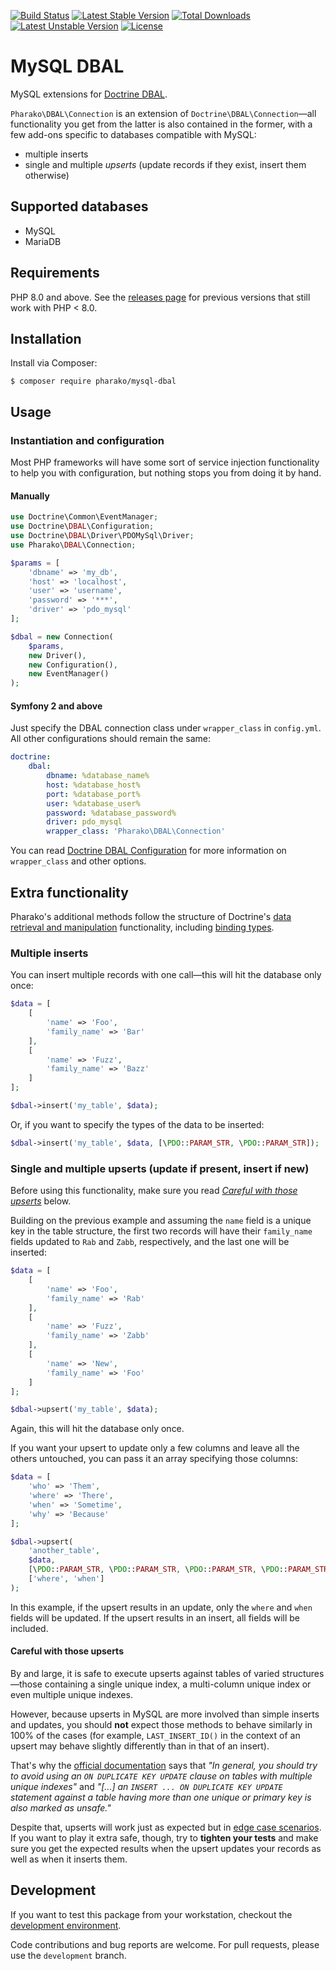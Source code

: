 [![Build Status](https://travis-ci.org/pharako/mysql-dbal.svg?branch=master)](https://travis-ci.org/pharako/mysql-dbal) [![Latest Stable Version](https://poser.pugx.org/pharako/mysql-dbal/v/stable)](https://packagist.org/packages/pharako/mysql-dbal) [![Total Downloads](https://poser.pugx.org/pharako/mysql-dbal/downloads)](https://packagist.org/packages/pharako/mysql-dbal) [![Latest Unstable Version](https://poser.pugx.org/pharako/mysql-dbal/v/unstable)](https://packagist.org/packages/pharako/mysql-dbal) [![License](https://poser.pugx.org/pharako/mysql-dbal/license)](https://packagist.org/packages/pharako/mysql-dbal)

# MySQL DBAL

MySQL extensions for [Doctrine DBAL](https://github.com/doctrine/dbal).

`Pharako\DBAL\Connection` is an extension of `Doctrine\DBAL\Connection`—all functionality you get from the latter is also contained in the former, with a few add-ons specific to databases compatible with MySQL:

* multiple inserts
* single and multiple _upserts_ (update records if they exist, insert them otherwise)

## Supported databases

* MySQL
* MariaDB

## Requirements

PHP 8.0 and above. See the [releases page](https://github.com/pharako/mysql-dbal/releases) for previous versions that still work with PHP < 8.0.

## Installation

Install via Composer:

```SHELL
$ composer require pharako/mysql-dbal
```

## Usage

### Instantiation and configuration

Most PHP frameworks will have some sort of service injection functionality to help you with configuration, but nothing stops you from doing it by hand.

#### Manually

```PHP
use Doctrine\Common\EventManager;
use Doctrine\DBAL\Configuration;
use Doctrine\DBAL\Driver\PDOMySql\Driver;
use Pharako\DBAL\Connection;

$params = [
    'dbname' => 'my_db',
    'host' => 'localhost',
    'user' => 'username',
    'password' => '***',
    'driver' => 'pdo_mysql'
];

$dbal = new Connection(
    $params,
    new Driver(),
    new Configuration(),
    new EventManager()
);
```

#### Symfony 2 and above

Just specify the DBAL connection class under `wrapper_class` in `config.yml`. All other configurations should remain the same:

```YAML
doctrine:
    dbal:
        dbname: %database_name%
        host: %database_host%
        port: %database_port%
        user: %database_user%
        password: %database_password%
        driver: pdo_mysql
        wrapper_class: 'Pharako\DBAL\Connection'
```

You can read [Doctrine DBAL Configuration](http://symfony.com/doc/current/reference/configuration/doctrine.html#doctrine-dbal-configuration) for more information on `wrapper_class` and other options.

## Extra functionality

Pharako's additional methods follow the structure of Doctrine's [data retrieval and manipulation](http://docs.doctrine-project.org/projects/doctrine-dbal/en/latest/reference/data-retrieval-and-manipulation.html) functionality, including [binding types](http://docs.doctrine-project.org/projects/doctrine-dbal/en/latest/reference/data-retrieval-and-manipulation.html#binding-types).

### Multiple inserts

You can insert multiple records with one call—this will hit the database only once:

```PHP
$data = [
    [
        'name' => 'Foo',
        'family_name' => 'Bar'
    ],
    [
        'name' => 'Fuzz',
        'family_name' => 'Bazz'
    ]
];

$dbal->insert('my_table', $data);
```

Or, if you want to specify the types of the data to be inserted:

```PHP
$dbal->insert('my_table', $data, [\PDO::PARAM_STR, \PDO::PARAM_STR]);
```

### Single and multiple upserts (update if present, insert if new)

Before using this functionality, make sure you read [_Careful with those upserts_](#careful-with-those-upserts) below.

Building on the previous example and assuming the `name` field is a unique key in the table structure, the first two records will have their `family_name` fields updated to `Rab` and `Zabb`, respectively, and the last one will be inserted:

```PHP
$data = [
    [
        'name' => 'Foo',
        'family_name' => 'Rab'
    ],
    [
        'name' => 'Fuzz',
        'family_name' => 'Zabb'
    ],
    [
        'name' => 'New',
        'family_name' => 'Foo'
    ]
];

$dbal->upsert('my_table', $data);
```

Again, this will hit the database only once.

If you want your upsert to update only a few columns and leave all the others untouched, you can pass it an array specifying those columns:

```PHP
$data = [
    'who' => 'Them',
    'where' => 'There',
    'when' => 'Sometime',
    'why' => 'Because'
];

$dbal->upsert(
    'another_table',
    $data,
    [\PDO::PARAM_STR, \PDO::PARAM_STR, \PDO::PARAM_STR, \PDO::PARAM_STR],
    ['where', 'when']
);
```

In this example, if the upsert results in an update, only the `where` and `when` fields will be updated. If the upsert results in an insert, all fields will be included.

#### Careful with those upserts

By and large, it is safe to execute upserts against tables of varied structures—those containing a single unique index, a multi-column unique index or even multiple unique indexes.

However, because upserts in MySQL are more involved than simple inserts and updates, you should **not** expect those methods to behave similarly in 100% of the cases (for example, `LAST_INSERT_ID()` in the context of an upsert may behave slightly differently than in that of an insert).

That's why the [official documentation](https://dev.mysql.com/doc/refman/5.7/en/insert-on-duplicate.html) says that _"In general, you should try to avoid using an `ON DUPLICATE KEY UPDATE` clause on tables with multiple unique indexes"_ and _"[...] an `INSERT ... ON DUPLICATE KEY UPDATE` statement against a table having more than one unique or primary key is also marked as unsafe."_

Despite that, upserts will work just as expected but in [edge case scenarios](http://bugs.mysql.com/bug.php?id=58637). If you want to play it extra safe, though, try to **tighten your tests** and make sure you get the expected results when the upsert updates your records as well as when it inserts them.

## Development

If you want to test this package from your workstation, checkout the [development environment](https://github.com/pharako/mysql-dbal-dev).

Code contributions and bug reports are welcome. For pull requests, please use the `development` branch.
